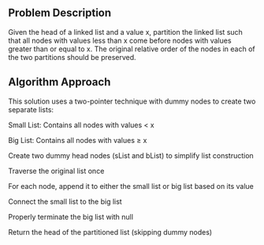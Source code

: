 ## Problem Description

Given the head of a linked list and a value x, partition the linked list such that all nodes with values less than x come before nodes with values greater than or equal to x.
The original relative order of the nodes in each of the two partitions should be preserved.

## Algorithm Approach
This solution uses a two-pointer technique with dummy nodes to create two separate lists:

Small List: Contains all nodes with values < x

Big List: Contains all nodes with values ≥ x

Create two dummy head nodes (sList and bList) to simplify list construction

Traverse the original list once

For each node, append it to either the small list or big list based on its value

Connect the small list to the big list

Properly terminate the big list with null

Return the head of the partitioned list (skipping dummy nodes)
